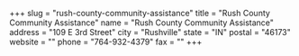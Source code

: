 +++
slug = "rush-county-community-assistance"
title = "Rush County Community Assistance"
name = "Rush County Community Assistance"
address = "109 E 3rd Street"
city = "Rushville"
state = "IN"
postal = "46173"
website = ""
phone = "764-932-4379"
fax = ""
+++
